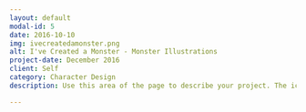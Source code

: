 ```yaml
---
layout: default
modal-id: 5
date: 2016-10-10
img: ivecreatedamonster.png
alt: I've Created a Monster - Monster Illustrations
project-date: December 2016
client: Self
category: Character Design
description: Use this area of the page to describe your project. The icon above is part of a free icon set by <a href="https://sellfy.com/p/8Q9P/jV3VZ/">Flat Icons</a>. On their website, you can download their free set with 16 icons, or you can purchase the entire set with 146 icons for only $12!

---
```

